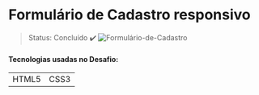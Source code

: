 # Formulário de Cadastro responsivo
>Status: Concluído :heavy_check_mark:
![Formulário-de-Cadastro](https://user-images.githubusercontent.com/40512508/227751772-b61bebd0-de63-4687-94df-4a118074c01c.jpg)
<h4>Tecnologias usadas no Desafio:</h4>

<table>
 <tr>
   <td>HTML5</td>
   <td>CSS3</td>
 </tr>
     
